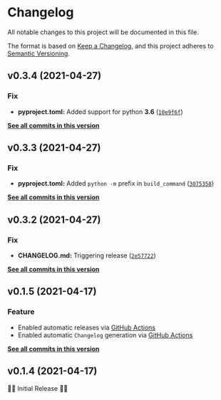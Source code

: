 # Changelog

All notable changes to this project will be documented in this file.

The format is based on [Keep a Changelog](https://keepachangelog.com/en/1.0.0/),
and this project adheres to [Semantic Versioning](https://semver.org/spec/v2.0.0.html).

<!--next-version-placeholder-->

## v0.3.4 (2021-04-27)
### Fix
* **pyproject.toml:** Added support for python **3.6** ([`10e9f6f`](https://github.com/billsioros/dotify/commit/10e9f6f74c52597db8b9c555589eebdfb5ccd483))

**[See all commits in this version](https://github.com/billsioros/dotify/compare/v0.3.3...v0.3.4)**

## v0.3.3 (2021-04-27)
### Fix
* **pyproject.toml:** Added `python -m` prefix in `build_command` ([`3075358`](https://github.com/billsioros/dotify/commit/3075358814f923e9abfb5777d18cdebdbe66c997))

**[See all commits in this version](https://github.com/billsioros/dotify/compare/v0.3.2...v0.3.3)**

## v0.3.2 (2021-04-27)
### Fix
* **CHANGELOG.md:** Triggering release ([`2e57722`](https://github.com/billsioros/dotify/commit/2e57722765ac88adb20f447efa7fa476ed924081))

**[See all commits in this version](https://github.com/billsioros/dotify/compare/v0.3.1...v0.3.2)**

## v0.1.5 (2021-04-17)
### Feature

- Enabled automatic releases via [GitHub Actions](.github/workflows/publish.yml)
- Enabled automatic `Changelog` generation via [GitHub Actions](.github/workflows/generate-changelog.yml)

**[See all commits in this version](https://github.com/billsioros/dotify/compare/v0.1.5...v0.1.4)**

## v0.1.4 (2021-04-17)

🎂🎉 Initial Release 🎂🎉
